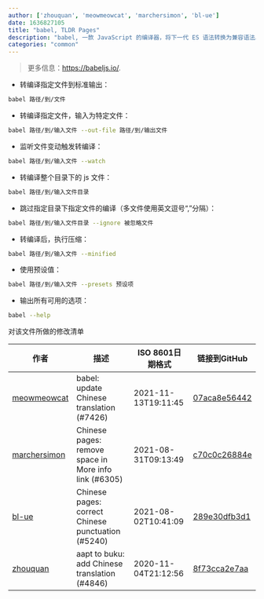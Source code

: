 ```yaml
---
author: ['zhouquan', 'meowmeowcat', 'marchersimon', 'bl-ue']
date: 1636827105
title: "babel, TLDR Pages"
description: "babel, 一款 JavaScript 的编译器，将下一代 ES 语法转换为兼容语法。"
categories: "common"
---
```

> 更多信息：<https://babeljs.io/>.

- 转编译指定文件到标准输出：

```bash
babel 路径/到/文件
```

- 转编译指定文件，输入为特定文件：

```bash
babel 路径/到/输入文件 --out-file 路径/到/输出文件
```

- 监听文件变动触发转编译：

```bash
babel 路径/到/输入文件 --watch
```

- 转编译整个目录下的 js 文件：

```bash
babel 路径/到/输入文件目录
```

- 跳过指定目录下指定文件的编译（多文件使用英文逗号“,”分隔）：

```bash
babel 路径/到/输入文件目录 --ignore 被忽略文件
```

- 转编译后，执行压缩：

```bash
babel 路径/到/输入文件 --minified
```

- 使用预设值：

```bash
babel 路径/到/输入文件 --presets 预设项
```

- 输出所有可用的选项：

```bash
babel --help
```
对该文件所做的修改清单


作者 | 描述 | ISO 8601日期格式 | 链接到GitHub
------|-----|-----|-----
[meowmeowcat](mailto:meowmeowcat1211@gmail.com) | babel: update Chinese translation (#7426) | 2021-11-13T19:11:45 | [07aca8e56442](https://github.com/tldr-pages/tldr/commit/07aca8e564423654cb9bd56dff31c33a7abaf046)
[marchersimon](mailto:50295997+marchersimon@users.noreply.github.com) | Chinese pages: remove space in More info link (#6305) | 2021-08-31T09:13:49 | [c70c0c26884e](https://github.com/tldr-pages/tldr/commit/c70c0c26884ee74fabb640cd842d1e4c72d9df4b)
[bl-ue](mailto:54780737+bl-ue@users.noreply.github.com) | Chinese pages: correct Chinese punctuation (#5240) | 2021-08-02T10:41:09 | [289e30dfb3d1](https://github.com/tldr-pages/tldr/commit/289e30dfb3d1d73bade9e3610e12bfc90e9270ae)
[zhouquan](mailto:748583403@qq.com) | aapt to buku: add Chinese translation (#4846) | 2020-11-04T21:12:56 | [8f73cca2e7aa](https://github.com/tldr-pages/tldr/commit/8f73cca2e7aac9b8ef6d721d2083d64ed9879d1c)

